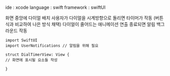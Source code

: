 
ide : xcode
language : swift 
framework : swiftUI

화면 중앙에 다이얼 배치 
사용자가 다이얼을 시계방향으로 돌리면 타이머가 작동 
(버튼식과 비교하여 나은 방식 채택)
다이얼이 줄어드는 애니메이션 연출
종료되면 알림 
백그라운드 작동 

```
import SwiftUI
import UserNotifications // 알림을 위해 필요
```

```
struct DialTimerView: View { 
// 화면에 표시될 요소들 작성 

}
```

